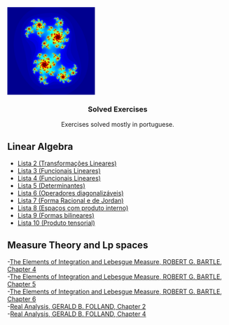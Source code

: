 <img src="../foo.png" align="center" width="200" height="200">
  <h3 align="center">Solved Exercises</h3>

  <p align="center">
     Exercises solved mostly in portuguese.

  </p>
</p>

## Linear Algebra

- [Lista 2 (Transformações Lineares)](/data/solvedExercises/algebralinear/lista2-resol.pdf)
- [Lista 3 (Funcionais Lineares)](/data/solvedExercises/algebralinear/lista3-resol.pdf)
- [Lista 4 (Funcionais Lineares)](/data/solvedExercises/algebralinear/lista4-resol.pdf)
- [Lista 5 (Determinantes)](/data/solvedExercises/algebralinear/lista5-resol.pdf)
- [Lista 6 (Operadores diagonalizáveis)](/data/solvedExercises/algebralinear/lista6-resol.pdf)
- [Lista 7 (Forma Racional e de Jordan)](/data/solvedExercises/algebralinear/lista7-resol.pdf)
- [Lista 8 (Espaços com produto interno)](/data/solvedExercises/algebralinear/lista8-resol.pdf)
- [Lista 9 (Formas bilineares)](/data/solvedExercises/algebralinear/lista9-resol.pdf)
- [Lista 10 (Produto tensorial)](/data/solvedExercises/algebralinear/lista10-resol.pdf)

## Measure Theory and Lp spaces

-[The Elements of Integration and Lebesgue Measure, ROBERT G. BARTLE, Chapter 4](/data/solvedExercises/Bartle/Bartle_exerci%CC%81cios_capi%CC%81tulo_4.pdf)  
-[The Elements of Integration and Lebesgue Measure, ROBERT G. BARTLE, Chapter 5](/data/solvedExercises/Bartle/Bartle_exerci%CC%81cios_capi%CC%81tulo_5.pdf)  
-[The Elements of Integration and Lebesgue Measure, ROBERT G. BARTLE, Chapter 6](/data/solvedExercises/Bartle/Bartle_exerci%CC%81cios_capi%CC%81tulo_6.pdf)  
-[Real Analysis, GERALD B. FOLLAND, Chapter 2](../solvedExercises/Folland/Folland_exerci%CC%81cios_capi%CC%81tulo_2.pdf)  
-[Real Analysis, GERALD B. FOLLAND, Chapter 4](../solvedExercises/Folland/Folland_exerci%CC%81cios_capi%CC%81tulo_6.pdf)